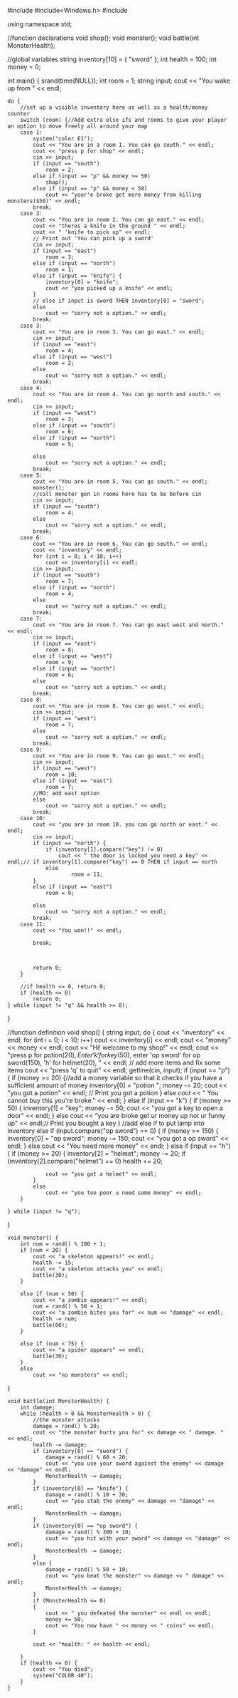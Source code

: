 #include<iostream>
#include<Windows.h>
#include<string>

using namespace std;

//function declarations
void shop();
void monster();
void battle(int MonsterHealth);

//global variables
string inventory[10] = { "sword" };
int health = 100;
int money = 0;

int main() {
	srand(time(NULL));
	int room = 1;
	string input;
	cout << "You wake up from  " << endl;




	do {
		//set up a visible inventory here as well as a health/money counter
		switch (room) {//Add extra else ifs and rooms to give your player an option to move freely all around your map
		case 1:
			system("color E1");
			cout << "You are in a room 1. You can go south." << endl;
			cout << "press p for shop" << endl;
			cin >> input;
			if (input == "south")
				room = 2;
			else if (input == "p" && money >= 50)
				shop();
			else if (input == "p" && money < 50)
				cout << "your'e broke get more money from killing monsters($50)" << endl;
			break;
		case 2:
			cout << "You are in room 2. You can go east." << endl;
			cout << "theres a knife in the ground " << endl;
			cout << " 'knife to pick up" << endl;
			// Print out 'You can pick up a sword'
			cin >> input;
			if (input == "east")
				room = 3;
			else if (input == "north")
				room = 1;
			else if (input == "knife") {
				inventory[0] = "knife";
				cout << "you picked up a knife" << endl;
			}
			// else if input is sword THEN inventory[0] = "sword";
			else
				cout << "sorry not a option." << endl;
			break;
		case 3:
			cout << "You are in room 3. You can go east." << endl;
			cin >> input;
			if (input == "east")
				room = 4;
			else if (input == "west")
				room = 2;
			else
				cout << "sorry not a option." << endl;
			break;
		case 4:
			cout << "You are in room 4. You can go north and south." << endl;
			cin >> input;
			if (input == "west")
				room = 3;
			else if (input == "south")
				room = 6;
			else if (input == "north")
				room = 5;

			else
				cout << "sorry not a option." << endl;
			break;
		case 5:
			cout << "You are in room 5. You can go south." << endl;
			monster();
			//call monster gen in rooms here has to be before cin
			cin >> input;
			if (input == "south")
				room = 4;
			else
				cout << "sorry not a option." << endl;
			break;
		case 6:
			cout << "You are in room 6. You can go south." << endl;
			cout << "inventory" << endl;
			for (int i = 0; i < 10; i++)
				cout << inventory[i] << endl;
			cin >> input;
			if (input == "south")
				room = 7;
			else if (input == "north")
				room = 4;
			else
				cout << "sorry not a option." << endl;
			break;
		case 7:
			cout << "You are in room 7. You can go east west and north." << endl;
			cin >> input;
			if (input == "east")
				room = 8;
			else if (input == "west")
				room = 9;
			else if (input == "north")
				room = 6;
			else
				cout << "sorry not a option." << endl;
			break;
		case 8:
			cout << "You are in room 8. You can go west." << endl;
			cin >> input;
			if (input == "west")
				room = 7;
			else
				cout << "sorry not a option." << endl;
			break;
		case 9:
			cout << "You are in room 9. You can go west." << endl;
			cin >> input;
			if (input == "west")
				room = 10;
			else if (input == "east")
				room = 7;
			//MO: add east option
			else
				cout << "sorry not a option." << endl;
			break;
		case 10:
			cout << "you are in room 10. you can go north or east." << endl;
			cin >> input;
			if (input == "north") {
				if (inventory[1].compare("key") != 0)
					cout << " the door is locked you need a key" << endl;// if inventory[1].compare("key") == 0 THEN if input == north
				else 
						room = 11;
			}
			else if (input == "east")
				room = 9;

			else
				cout << "sorry not a option." << endl;
			break;
		case 11:
			cout << "You won!!" << endl;
			
			break;
			

			
			return 0;
		}

		//if health <= 0, return 0;
		if (health <= 0) 
			return 0;
	} while (input != "q" && health >= 0);
}
	

//function definition
	void shop() {
	string input;
	do {
		cout << "inventory" << endl;
		for (int i = 0; i < 10; i++)
			cout << inventory[i] << endl;
		cout << "money" << money << endl;
		cout << "Hi! welcome to my shop!" << endl;
		cout << "press p for potion($20), Enter 'k' for key($50), enter 'op sword' for op sword(150), 'h' for helmet(20), " << endl; // add more items and fix some items
		cout << "press 'q' to quit" << endl;
		getline(cin, input);
		if (input == "p") {
			if (money >= 20) {//add a money variable so that it checks if you have a sufficient amount of money
				inventory[0] = "potion ";
				money -= 20;
				cout << "you got a potion" << endl;
				// Print you got a potion
			}
			else
				cout << " You cannot buy this you're broke." << endl;
		}
		else if (input == "k") {
			if (money >= 50) {
				inventory[1] = "key";
				money -= 50;
				cout << "you got a key to open a door" << endl;
			}
			else
				cout << "you are broke get ur money up not ur funny up" << endl;// Print you bought a key
		}
		//add else if to put lamp into inventory
		else if (input.compare("op sword") == 0) {
			if (money >= 150) {
				inventory[0] = "op sword";
				money -= 150;
				cout << "you got a op sword" << endl;
			}
			else
				cout << "You need more money" << endl;
		}
		else if (input == "h") {
			if (money >= 20) {
				inventory[2] = "helmet";
				money -= 20;
				if (inventory[2].compare("helmet") == 0)
					health += 20;
			
				cout << "you got a helmet" << endl;
			}
			else
				cout << "you too poor u need some money" << endl;
		}

	} while (input != "q");
} 

	void monster() {
		int num = rand() % 100 + 1;
		if (num < 20) {
			cout << "a skeleton appears!" << endl;
			health -= 15;
			cout << "a skeleton attacks you" << endl;
			battle(30);
		}
	
        else if (num < 50) {
			cout << "a zombie appears!" << endl;
			num = rand() % 50 + 1;
			cout << "a zombie bites you for" << num << "damage" << endl;
			health -= num;
			battle(60);
		}

		else if (num < 75) {
			cout << "a spider appears" << endl;
			battle(30);
		}
		else
			cout << "no monsters" << endl;

}

	void battle(int MonsterHealth) {
		int damage;
		while (health > 0 && MonsterHealth > 0) {
			//the monster attacks
			damage = rand() % 20;
			cout << "the monster hurts you for" << damage << " damage. " << endl;
			health -= damage;
			if (inventory[0] == "sword") {
				damage = rand() % 60 + 20;
				cout << "you use your sword against the enemy" << damage << "damage" << endl;
				MonsterHealth -= damage;
			}
			if (inventory[0] == "knife") {
				damage = rand() % 10 + 30;
				cout << "you stab the enemy" << damage << "damage" << endl;
				MonsterHealth -= damage;
			}
			if (inventory[0] == "op sword") {
				damage = rand() % 300 + 10;
				cout << "you hit with your sword" << damage << "damage" << endl;
				MonsterHealth -= damage;
			}
			else {
				damage = rand() % 50 + 10;
				cout << "you beat the monster" << damage << " damage" << endl;
				MonsterHealth -= damage;
			}
			if (MonsterHealth <= 0)
			{
				cout << " you defeated the monster" << endl << endl;
				money += 50;
				cout << "You now have " << money << " coins" << endl;
			}
				
			cout << "health: " << health << endl;
			
		}
		if (health <= 0) {
			cout << "You died";
			system("COLOR 40");
		}
	}
